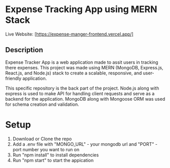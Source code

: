 # Expense Tracking App using MERN Stack

Live Website: [https://expense-manger-frontend.vercel.app/]
## Description

Expense Tracker App is a web application made to assit users in tracking there expenses. This project was made using MERN (MongoDB, Express.js, React.js, and Node.js) stack to create a scalable, responsive, and user-friendly application.

This specific repository is the back part of the project. Node.js along with express is used to make API for handling client requests and serve as a backend for the application. MongoDB along with Mongoose ORM was used for schema creation and validation. 

# Setup
1. Download or Clone the repo
2. Add a .env file with "MONGO_URL" - your mongodb url and "PORT" - port number you want to run on
3. Run "npm install" to install dependencies
4. Run "npm start" to start the appication
